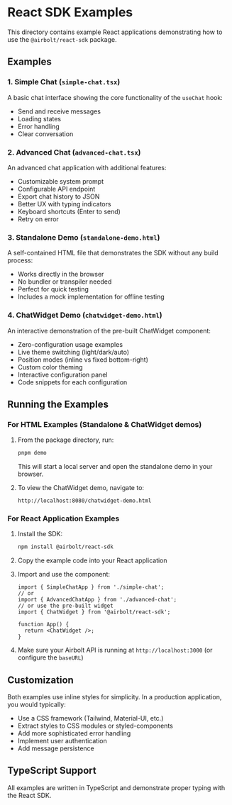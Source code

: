 # React SDK Examples

This directory contains example React applications demonstrating how to use the `@airbolt/react-sdk` package.

## Examples

### 1. Simple Chat (`simple-chat.tsx`)

A basic chat interface showing the core functionality of the `useChat` hook:

- Send and receive messages
- Loading states
- Error handling
- Clear conversation

### 2. Advanced Chat (`advanced-chat.tsx`)

An advanced chat application with additional features:

- Customizable system prompt
- Configurable API endpoint
- Export chat history to JSON
- Better UX with typing indicators
- Keyboard shortcuts (Enter to send)
- Retry on error

### 3. Standalone Demo (`standalone-demo.html`)

A self-contained HTML file that demonstrates the SDK without any build process:

- Works directly in the browser
- No bundler or transpiler needed
- Perfect for quick testing
- Includes a mock implementation for offline testing

### 4. ChatWidget Demo (`chatwidget-demo.html`)

An interactive demonstration of the pre-built ChatWidget component:

- Zero-configuration usage examples
- Live theme switching (light/dark/auto)
- Position modes (inline vs fixed bottom-right)
- Custom color theming
- Interactive configuration panel
- Code snippets for each configuration

## Running the Examples

### For HTML Examples (Standalone & ChatWidget demos)

1. From the package directory, run:

   ```bash
   pnpm demo
   ```

   This will start a local server and open the standalone demo in your browser.

2. To view the ChatWidget demo, navigate to:
   ```
   http://localhost:8080/chatwidget-demo.html
   ```

### For React Application Examples

1. Install the SDK:

   ```bash
   npm install @airbolt/react-sdk
   ```

2. Copy the example code into your React application

3. Import and use the component:

   ```tsx
   import { SimpleChatApp } from './simple-chat';
   // or
   import { AdvancedChatApp } from './advanced-chat';
   // or use the pre-built widget
   import { ChatWidget } from '@airbolt/react-sdk';

   function App() {
     return <ChatWidget />;
   }
   ```

4. Make sure your Airbolt API is running at `http://localhost:3000` (or configure the `baseURL`)

## Customization

Both examples use inline styles for simplicity. In a production application, you would typically:

- Use a CSS framework (Tailwind, Material-UI, etc.)
- Extract styles to CSS modules or styled-components
- Add more sophisticated error handling
- Implement user authentication
- Add message persistence

## TypeScript Support

All examples are written in TypeScript and demonstrate proper typing with the React SDK.
